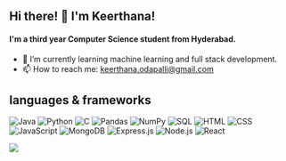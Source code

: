 ## Hi there! 👋 I'm Keerthana!
<!--
**keerthana-odapalli/keerthana-odapalli** is a ✨ _special_ ✨ repository because its `README.md` (this file) appears on your GitHub profile.

Here are some ideas to get you started:

- 🔭 I’m currently working on ...


- 🌱 I’m currently learning ...
- 👯 I’m looking to collaborate on ...
- 🤔 I’m looking for help with ...
- 💬 Ask me about ...
- 📫 How to reach me: ...
- 😄 Pronouns: ...
- ⚡ Fun fact: ...
-->
#### I'm a third year Computer Science student from Hyderabad.
- 🌱 I’m currently learning machine learning and full stack development.
- 📫 How to reach me: keerthana.odapalli@gmail.com

## languages & frameworks
<p>
<img src="https://img.shields.io/badge/-Java-007396?logo=java&style=for-the-badge&logoColor=white" alt="Java">
<img src="https://img.shields.io/badge/-Python-007396?logo=python&style=for-the-badge&logoColor=white" alt="Python">
<img src="https://img.shields.io/badge/-C-00599C?logo=c&style=for-the-badge&logoColor=white" alt="C">
<img src="https://img.shields.io/badge/-Pandas-150458?logo=pandas&style=for-the-badge&logoColor=white" alt="Pandas">
<img src="https://img.shields.io/badge/-NumPy-013243?logo=numpy&style=for-the-badge&logoColor=white" alt="NumPy">
<img src="https://img.shields.io/badge/-SQL-4479A1?logo=postgresql&style=for-the-badge&logoColor=white" alt="SQL">
<img src="https://img.shields.io/badge/-HTML-E34F26?logo=html5&style=for-the-badge&logoColor=white" alt="HTML">
<img src="https://img.shields.io/badge/-CSS-1572B6?logo=css3&style=for-the-badge&logoColor=white" alt="CSS">
<img src="https://img.shields.io/badge/-JavaScript-F7DF1E?logo=javascript&style=for-the-badge&logoColor=black" alt="JavaScript">
<img src="https://img.shields.io/badge/-MongoDB-47A248?logo=mongodb&style=for-the-badge&logoColor=white" alt="MongoDB">
<img src="https://img.shields.io/badge/-Express.js-000000?logo=express&style=for-the-badge&logoColor=white" alt="Express.js">
<img src="https://img.shields.io/badge/-Node.js-339933?logo=nodedotjs&style=for-the-badge&logoColor=white" alt="Node.js">
<img src="https://img.shields.io/badge/-React-61DAFB?logo=react&style=for-the-badge&logoColor=white" alt="React">
</p>

![](https://komarev.com/ghpvc/?username=keerthana-odapalli&color=ff69b4)
